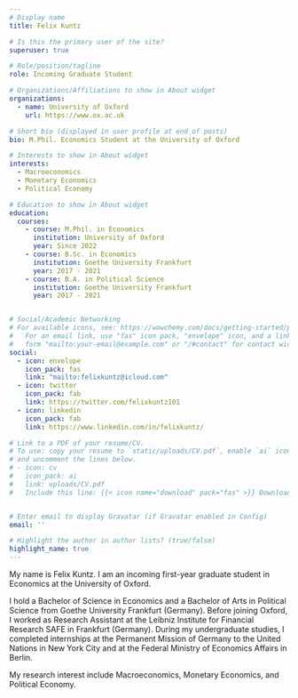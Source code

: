 ```yaml
---
# Display name
title: Felix Kuntz

# Is this the primary user of the site?
superuser: true

# Role/position/tagline
role: Incoming Graduate Student

# Organizations/Affiliations to show in About widget
organizations:
  - name: University of Oxford
    url: https://www.ox.ac.uk

# Short bio (displayed in user profile at end of posts)
bio: M.Phil. Economics Student at the University of Oxford

# Interests to show in About widget
interests:
  - Macroeconomics
  - Monetary Economics
  - Political Economy

# Education to show in About widget
education:
  courses:
    - course: M.Phil. in Economics
      institution: University of Oxford
      year: Since 2022
    - course: B.Sc. in Economics
      institution: Goethe University Frankfurt
      year: 2017 - 2021
    - course: B.A. in Political Science
      institution: Goethe University Frankfurt
      year: 2017 - 2021


# Social/Academic Networking
# For available icons, see: https://wowchemy.com/docs/getting-started/page-builder/#icons
#   For an email link, use "fas" icon pack, "envelope" icon, and a link in the
#   form "mailto:your-email@example.com" or "/#contact" for contact widget.
social:
  - icon: envelope
    icon_pack: fas
    link: "mailto:felixkuntz@icloud.com"
  - icon: twitter
    icon_pack: fab
    link: https://twitter.com/felixkuntz101
  - icon: linkedin
    icon_pack: fab
    link: https://www.linkedin.com/in/felixkuntz/

# Link to a PDF of your resume/CV.
# To use: copy your resume to `static/uploads/CV.pdf`, enable `ai` icons in `params.toml`,
# and uncomment the lines below.
# - icon: cv
#   icon_pack: ai
#   link: uploads/CV.pdf
#   Include this line: {{< icon name="download" pack="fas" >}} Download my {{< staticref "uploads/CV.pdf" "newtab" >}}CV{{< /staticref >}}.


# Enter email to display Gravatar (if Gravatar enabled in Config)
email: ''

# Highlight the author in author lists? (true/false)
highlight_name: true
---
```


My name is Felix Kuntz. I am an incoming first-year graduate student in Economics at the University of Oxford. 

I hold a Bachelor of Science in Economics and a Bachelor of Arts in Political Science from Goethe University Frankfurt (Germany). Before joining Oxford, I worked as Research Assistant at the Leibniz Institute for Financial Research SAFE in Frankfurt (Germany). During my undergraduate studies, I completed internships at the Permanent Mission of Germany to the United Nations in New York City and at the Federal Ministry of Economics Affairs in Berlin.

My research interest include Macroeconomics, Monetary Economics, and Political Economy.

